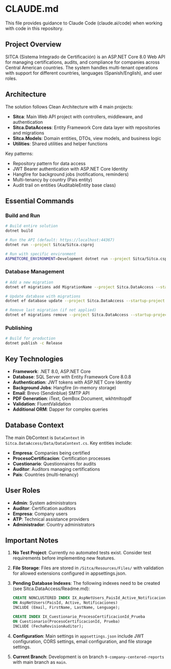 # CLAUDE.md

This file provides guidance to Claude Code (claude.ai/code) when working with code in this repository.

## Project Overview

SITCA (Sistema Integrado de Certificación) is an ASP.NET Core 8.0 Web API for managing certifications, audits, and compliance for companies across Central American countries. The system handles multi-tenant operations with support for different countries, languages (Spanish/English), and user roles.

## Architecture

The solution follows Clean Architecture with 4 main projects:

- **Sitca**: Main Web API project with controllers, middleware, and authentication
- **Sitca.DataAccess**: Entity Framework Core data layer with repositories and migrations
- **Sitca.Models**: Domain entities, DTOs, view models, and business logic
- **Utilities**: Shared utilities and helper functions

Key patterns:
- Repository pattern for data access
- JWT Bearer authentication with ASP.NET Core Identity
- Hangfire for background jobs (notifications, reminders)
- Multi-tenancy by country (Pais entity)
- Audit trail on entities (AuditableEntity base class)

## Essential Commands

### Build and Run
```bash
# Build entire solution
dotnet build

# Run the API (default: https://localhost:44367)
dotnet run --project Sitca/Sitca.csproj

# Run with specific environment
ASPNETCORE_ENVIRONMENT=Development dotnet run --project Sitca/Sitca.csproj
```

### Database Management
```bash
# Add a new migration
dotnet ef migrations add MigrationName --project Sitca.DataAccess --startup-project Sitca

# Update database with migrations
dotnet ef database update --project Sitca.DataAccess --startup-project Sitca

# Remove last migration (if not applied)
dotnet ef migrations remove --project Sitca.DataAccess --startup-project Sitca
```

### Publishing
```bash
# Build for production
dotnet publish -c Release
```

## Key Technologies

- **Framework**: .NET 8.0, ASP.NET Core
- **Database**: SQL Server with Entity Framework Core 8.0.8
- **Authentication**: JWT tokens with ASP.NET Core Identity
- **Background Jobs**: Hangfire (in-memory storage)
- **Email**: Brevo (Sendinblue) SMTP API
- **PDF Generation**: iText, GemBox.Document, wkhtmltopdf
- **Validation**: FluentValidation
- **Additional ORM**: Dapper for complex queries

## Database Context

The main DbContext is `DataContext` in `Sitca.DataAccess/Data/DataContext.cs`. Key entities include:
- **Empresa**: Companies being certified
- **ProcesoCertificacion**: Certification processes
- **Cuestionario**: Questionnaires for audits
- **Auditor**: Auditors managing certifications
- **Pais**: Countries (multi-tenancy)

## User Roles

- **Admin**: System administrators
- **Auditor**: Certification auditors
- **Empresa**: Company users
- **ATP**: Technical assistance providers
- **Administrador**: Country administrators

## Important Notes

1. **No Test Project**: Currently no automated tests exist. Consider test requirements before implementing new features.

2. **File Storage**: Files are stored in `/Sitca/Resources/Files/` with validation for allowed extensions configured in appsettings.json.

3. **Pending Database Indexes**: The following indexes need to be created (see Sitca.DataAccess/Readme.md):
   ```sql
   CREATE NONCLUSTERED INDEX IX_AspNetUsers_PaisId_Active_Notificaciones 
   ON AspNetUsers(PaisId, Active, Notificaciones) 
   INCLUDE (Email, FirstName, LastName, Lenguage);
   
   CREATE INDEX IX_Cuestionario_ProcesoCertificacionId_Prueba 
   ON Cuestionario(ProcesoCertificacionId, Prueba)
   INCLUDE (FechaRevisionAuditor);
   ```

4. **Configuration**: Main settings in `appsettings.json` include JWT configuration, CORS settings, email configuration, and file storage settings.

5. **Current Branch**: Development is on branch `9-company-centered-reports` with main branch as `main`.